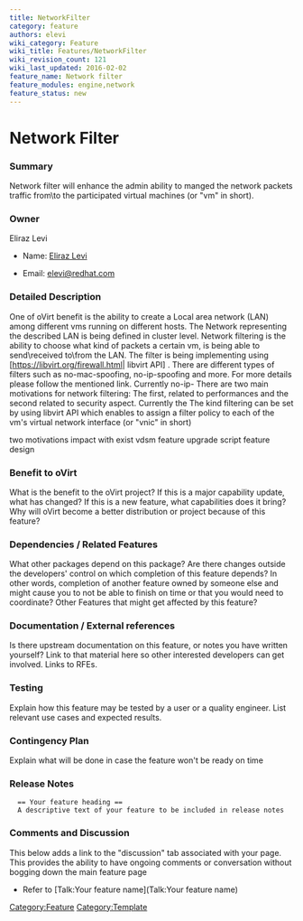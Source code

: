 ```yaml
---
title: NetworkFilter
category: feature
authors: elevi
wiki_category: Feature
wiki_title: Features/NetworkFilter
wiki_revision_count: 121
wiki_last_updated: 2016-02-02
feature_name: Network filter
feature_modules: engine,network
feature_status: new
---
```


# Network Filter

### Summary

Network filter will enhance the admin ability to manged the network packets traffic from\\to the participated virtual machines (or "vm" in short).

### Owner

Eliraz Levi

*   Name: [ Eliraz Levi](User:MyUser)

<!-- -->

*   Email: <elevi@redhat.com>

### Detailed Description

One of oVirt benefit is the ability to create a Local area network (LAN) among different vms running on different hosts. The Network representing the described LAN is being defined in cluster level. Network filtering is the ability to choose what kind of packets a certain vm, is being able to send\\received to\\from the LAN. The filter is being implementing using [<https://libvirt.org/firewall.html>| libvirt API] . There are different types of filters such as no-mac-spoofing, no-ip-spoofing and more. For more details please follow the mentioned link. Currently no-ip- There are two main motivations for network filtering: The first, related to performances and the second related to security aspect. Currently the The kind filtering can be set by using libvirt API which enables to assign a filter policy to each of the vm's virtual network interface (or "vnic" in short)

two motivations impact with exist vdsm feature upgrade script feature design

### Benefit to oVirt

What is the benefit to the oVirt project? If this is a major capability update, what has changed? If this is a new feature, what capabilities does it bring? Why will oVirt become a better distribution or project because of this feature?

### Dependencies / Related Features

What other packages depend on this package? Are there changes outside the developers' control on which completion of this feature depends? In other words, completion of another feature owned by someone else and might cause you to not be able to finish on time or that you would need to coordinate? Other Features that might get affected by this feature?

### Documentation / External references

Is there upstream documentation on this feature, or notes you have written yourself? Link to that material here so other interested developers can get involved. Links to RFEs.

### Testing

Explain how this feature may be tested by a user or a quality engineer. List relevant use cases and expected results.

### Contingency Plan

Explain what will be done in case the feature won't be ready on time

### Release Notes

      == Your feature heading ==
      A descriptive text of your feature to be included in release notes

### Comments and Discussion

This below adds a link to the "discussion" tab associated with your page. This provides the ability to have ongoing comments or conversation without bogging down the main feature page

*   Refer to [Talk:Your feature name](Talk:Your feature name)

<Category:Feature> <Category:Template>
